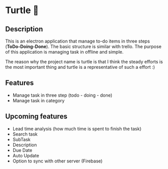 # Turtle 🐢

## Description

This is an electron application that manage to-do items in three steps (**ToDo-Doing-Done**). The basic structure is similar with trello. The purpose of this application is managing task in offline and simple.

The reason why the project name is turtle is that I think the steady efforts is the most important thing and turtle is a representative of such a effort :)

## Features

- Manage task in three step (todo - doing - done)
- Manage task in category

## Upcoming features

- Lead time analysis (how much time is spent to finish the task)
- Search task
- SubTask
- Description
- Due Date
- Auto Update
- Option to sync with other server (Firebase)
